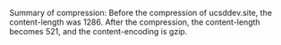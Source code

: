Summary of compression:
Before the compression of ucsddev.site, the content-length was 1286. After the compression, the content-length becomes 521, and the content-encoding is gzip.
